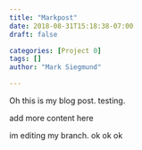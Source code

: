 ```yaml
---
title: "Markpost"
date: 2018-08-31T15:18:38-07:00
draft: false

categories: [Project 0]
tags: []
author: "Mark Siegmund"

---
```


Oh this is my blog post. testing.

add more content here

im editing my branch. ok ok ok